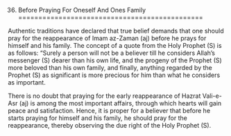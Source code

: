 36. Before Praying For Oneself And Ones Family
==============================================

Authentic traditions have declared that true belief demands that one
should pray for the reappearance of Imam az-Zaman (aj) before he prays
for himself and his family. The concept of a quote from the Holy Prophet
(S) is as follows: “Surely a person will not be a believer till he
considers Allah’s messenger (S) dearer than his own life, and the
progeny of the Prophet (S) more beloved than his own family, and
finally, anything regarded by the Prophet (S) as significant is more
precious for him than what he considers as important.

There is no doubt that praying for the early reappearance of Hazrat
Vali-e-Asr (aj) is among the most important affairs, through which
hearts will gain peace and satisfaction. Hence, it is proper for a
believer that before he starts praying for himself and his family, he
should pray for the reappearance, thereby observing the due right of the
Holy Prophet (S).


